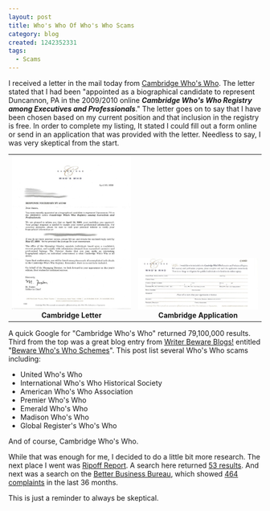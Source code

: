```yaml
---
layout: post
title: Who's Who Of Who's Who Scams
category: blog
created: 1242352331
tags:
  - Scams
---
```

I received a letter in the mail today from
[Cambridge Who's Who](http://www.cambridgewhoswho.com).
The letter stated that I had been "appointed as a biographical candidate to
represent Duncannon, PA in the 2009/2010 online **_Cambridge Who's Who Registry
among Executives and Professionals_**." The letter goes on to say that I have
been chosen based on my current position and that inclusion in the registry is
free. In order to complete my listing, It stated I could fill out a form online
or send in an application that was provided with the letter. Needless to say, I
was very skeptical from the start.

<!--more-->

<table cellspacing="0" cellpadding="0" align="center">
    <tbody>
        <tr>
            <td style="text-align: center; vertical-align: bottom;"><img src="/img/blog/2009/05/document-blur.jpg" alt="Cambridge Letter" /><br />
            <strong>Cambridge Letter</strong></td>
            <td style="text-align: center; vertical-align: bottom;"><img src="/img/blog/2009/05/reply.jpg" alt="Cambridge Application" /><br />
            <strong>Cambridge Application</strong></td>
        </tr>
    </tbody>
</table>

A quick Google for "Cambridge Who's Who" returned 79,100,000 results. Third from
the top was a great blog entry from
[Writer Beware Blogs!](http://accrispin.blogspot.com/) entitled
"[Beware Who's Who Schemes](http://accrispin.blogspot.com/2007/04/victoria-strauss-beware-whos-who.html)".
This post list several Who's Who scams including:

* United Who's Who
* International Who's Who Historical Society
* American Who's Who Association
* Premier Who's Who
* Emerald Who's Who
* Madison Who's Who
* Global Register's Who's Who

And of course, Cambridge Who's Who.

While that was enough for me, I decided to do a little bit more research. The
next place I went was [Ripoff Report](http://www.ripoffreport.com/). A search
here returned
[53 results](http://www.ripoffreport.com/Search/cambridge-who_s-who.aspx).
And next was a search on the [Better Business Bureau](http://www.bbb.org/),
which showed
[464 complaints](http://search.newyork.bbb.org/reports.aspx?pid=44&amp;page=1&amp;id=73212)
in the last 36 months.

This is just a reminder to always be skeptical.
